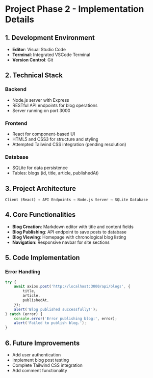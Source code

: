 # Project Phase 2 - Implementation Details

## 1. Development Environment
- **Editor**: Visual Studio Code
- **Terminal**: Integrated VSCode Terminal
- **Version Control**: Git

## 2. Technical Stack
### Backend
- Node.js server with Express
- RESTful API endpoints for blog operations
- Server running on port 3000

### Frontend
- React for component-based UI
- HTML5 and CSS3 for structure and styling
- Attempted Tailwind CSS integration (pending resolution)

### Database
- SQLite for data persistence
- Tables: blogs (id, title, article, publishedAt)

## 3. Project Architecture
```
Client (React) → API Endpoints → Node.js Server → SQLite Database
```

## 4. Core Functionalities
- **Blog Creation**: Markdown editor with title and content fields
- **Blog Publishing**: API endpoint to save posts to database
- **Blog Viewing**: Homepage with chronological blog listing
- **Navigation**: Responsive navbar for site sections

## 5. Code Implementation
### Error Handling
```javascript
try {
    await axios.post('http://localhost:3000/api/blogs', {
        title,
        article,
        publishedAt,
    });
    alert('Blog published successfully!');
} catch (error) {
    console.error('Error publishing blog:', error);
    alert('Failed to publish blog.');
}
```

## 6. Future Improvements
- Add user authentication
- Implement blog post testing
- Complete Tailwind CSS integration
- Add comment functionality